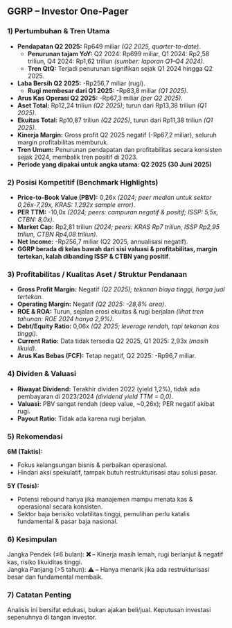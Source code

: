 ## GGRP – Investor One-Pager

### 1) Pertumbuhan & Tren Utama
- **Pendapatan Q2 2025:** Rp649 miliar _(Q2 2025, quarter-to-date)_.
  - **Penurunan tajam YoY:** Q2 2024: Rp699 miliar, Q1 2024: Rp2,58 triliun, Q4 2024: Rp1,62 triliun _(sumber: laporan Q1–Q4 2024)_.
  - **Tren QtQ:** Terjadi penurunan signifikan sejak Q1 2024 hingga Q2 2025.
- **Laba Bersih Q2 2025:** -Rp256,7 miliar (rugi).
  - **Rugi membesar dari Q1 2025:** -Rp83,8 miliar _(Q1 2025)_.
- **Arus Kas Operasi Q2 2025:** -Rp67,3 miliar _(per Q2 2025)_.
- **Aset Total:** Rp12,24 triliun _(Q2 2025)_; turun dari Rp13,38 triliun _(Q1 2025)_.
- **Ekuitas Total:** Rp10,87 triliun _(Q2 2025)_, turun dari Rp11,38 triliun _(Q1 2025)_.
- **Kinerja Margin:** Gross profit Q2 2025 negatif (-Rp67,2 miliar), seluruh margin profitabilitas memburuk.
- **Tren Umum:** Penurunan pendapatan dan profitabilitas secara konsisten sejak 2024, membalik tren positif di 2023.
- **Periode yang dipakai untuk angka utama: Q2 2025 (30 Juni 2025)**

### 2) Posisi Kompetitif (Benchmark Highlights)
- **Price-to-Book Value (PBV):** 0,26x _(2024; peer median untuk sektor 0,26x-7,29x, KRAS: 1.292x sample error)_.
- **PER TTM:** -10,0x _(2024; peers: campuran negatif & positif; ISSP: 5,5x, CTBN: 8,0x)_.
- **Market Cap:** Rp2,81 triliun _(2024; peers: KRAS Rp7 triliun, ISSP Rp2,95 triliun, CTBN Rp4,08 triliun)_.
- **Net Income:** -Rp256,7 miliar (Q2 2025, annualisasi negatif).
- **GGRP berada di kelas bawah dari sisi valuasi & profitabilitas, margin tertekan, kalah dibanding ISSP & CTBN yang positif**.

### 3) Profitabilitas / Kualitas Aset / Struktur Pendanaan
- **Gross Profit Margin:** Negatif _(Q2 2025); tekanan biaya tinggi, harga jual tertekan_.
- **Operating Margin:** Negatif _(Q2 2025: -28,8% area)_.
- **ROE & ROA:** Turun, sejalan erosi ekuitas & rugi berjalan _(lihat tren tahunan: ROE 2024 hanya 2,9%)_.
- **Debt/Equity Ratio:** 0,06x _(Q2 2025; leverage rendah, tapi tekanan kas tinggi)_.
- **Current Ratio:** Data tidak tersedia Q2 2025, Q1 2025: 2,93x _(masih likuid)_.
- **Arus Kas Bebas (FCF):** Tetap negatif, Q2 2025: -Rp96,7 miliar.

### 4) Dividen & Valuasi
- **Riwayat Dividend:** Terakhir dividen 2022 (yield 1,2%), tidak ada pembayaran di 2023/2024 _(dividend yield TTM = 0,0)_.
- **Valuasi:** PBV sangat rendah (deep value, ~0,26x); PER negatif akibat rugi.
- **Payout Ratio:** Tidak ada karena rugi berjalan.

### 5) Rekomendasi
**6M (Taktis):**  
- Fokus kelangsungan bisnis & perbaikan operasional.  
- Hindari aksi spekulatif, tampak butuh restrukturisasi atau solusi pasar.

**5Y (Tesis):**  
- Potensi rebound hanya jika manajemen mampu menata kas & operasional secara konsisten.  
- Sektor baja berisiko volatilitas tinggi, pemulihan perlu katalis fundamental & pasar baja nasional.

### 6) Kesimpulan
Jangka Pendek (≤6 bulan): **❌ –** Kinerja masih lemah, rugi berlanjut & negatif kas, risiko likuiditas tinggi.  
Jangka Panjang (>5 tahun): **⚠️ –** Hanya menarik jika ada restrukturisasi besar dan fundamental membaik.

### 7) Catatan Penting
Analisis ini bersifat edukasi, bukan ajakan beli/jual. Keputusan investasi sepenuhnya di tangan investor.